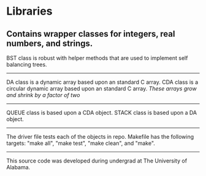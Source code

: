 # Libraries
Contains wrapper classes for integers, real numbers, and strings.
-------------------------------------------------------------------------------------------------------
BST class is robust with helper methods that are used to implement self balancing trees.
_______________________________________________________________________________________________________
DA class is a dynamic array based upon an standard C array.
CDA class is a circular dynamic array based upon an standard C array.
*These arrays grow and shrink by a factor of two*
_______________________________________________________________________________________________________
QUEUE class is based upon a CDA object.
STACK class is based upon a DA object.
_______________________________________________________________________________________________________
The driver file tests each of the objects in repo. Makefile has the following targets: "make all", "make test", "make clean", and "make".
_______________________________________________________________________________________________________
This source code was developed during undergrad at The University of Alabama.
